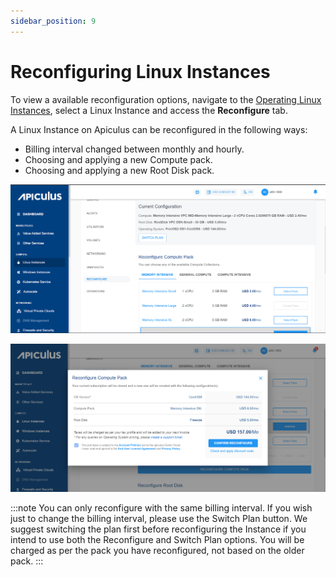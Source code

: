 ```yaml
---
sidebar_position: 9
---
```

# Reconfiguring Linux Instances

To view a available reconfiguration options, navigate to the  [Operating Linux Instances](AboutLinuxInstances.md), select a Linux Instance and access the **Reconfigure** tab.

A Linux Instance on Apiculus can be reconfigured in the following ways:

- Billing interval changed between monthly and hourly.
- Choosing and applying a new Compute pack.
- Choosing and applying a new Root Disk pack.

![Reconfiguring Linux Instances](img/Reconfiguring1.png)

![Reconfiguring Linux Instances](img/Reconfiguring2.png)

:::note
You can only reconfigure with the same billing interval. If you wish just to change the billing interval, please use the Switch Plan button. We suggest switching the plan first before reconfiguring the Instance if you intend to use both the Reconfigure and Switch Plan options. You will be charged as per the pack you have reconfigured, not based on the older pack.
:::




